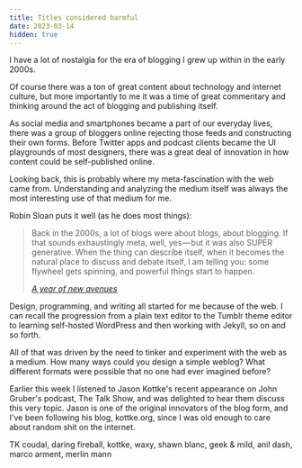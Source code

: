 ```yaml
---
title: Titles considered harmful
date: 2023-03-14
hidden: true
---
```


I have a lot of nostalgia for the era of blogging I grew up within in the early 2000s. 

Of course there was a ton of great content about technology and internet culture, but more importantly to me it was a time of great commentary and thinking around the act of blogging and publishing itself. 

As social media and smartphones became a part of our everyday lives, there was a group of bloggers online rejecting those feeds and constructing their own forms. Before Twitter apps and podcast clients became the UI playgrounds of most designers, there was a great deal of innovation in how content could be self-published online. 

Looking back, this is probably where my meta-fascination with the web came from. Understanding and analyzing the medium itself was always the most interesting use of that medium for me. 

Robin Sloan puts it well (as he does most things):

> Back in the 2000s, a lot of blogs were about blogs, about blogging. If that sounds exhaustingly meta, well, yes — but it was also SUPER generative. When the thing can describe itself, when it becomes the natural place to discuss and debate itself, I am telling you: some flywheel gets spinning, and powerful things start to happen.
> 
> <cite>[A year of new avenues](https://www.robinsloan.com/lab/new-avenues/#meta)</cite>

Design, programming, and writing all started for me because of the web. I can recall the progression from a plain text editor to the Tumblr theme editor to learning self-hosted WordPress and then working with Jekyll, so on and so forth.

All of that was driven by the need to tinker and experiment with the web as a medium. How many ways could you design a simple weblog? What different formats were possible that no one had ever imagined before? 

Earlier this week I listened to Jason Kottke's recent appearance on John Gruber's podcast, The Talk Show, and was delighted to hear them discuss this very topic. Jason is one of the original innovators of the blog form, and I've been following his blog, kottke.org, since I was old enough to care about random shit on the internet. 

TK coudal, daring fireball, kottke, waxy, shawn blanc, geek & mild, anil dash, marco arment, merlin mann


